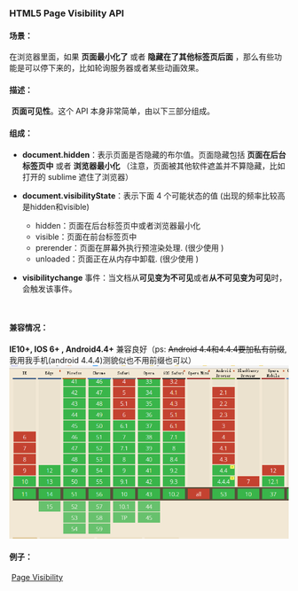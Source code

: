### HTML5 Page Visibility API

#### 场景：

​	在浏览器里面，如果 **页面最小化了** 或者 **隐藏在了其他标签页后面** ，那么有些功能是可以停下来的，比如轮询服务器或者某些动画效果。

#### 描述：

​            **页面可见性**。这个 API 本身非常简单，由以下三部分组成。

#### 组成：

- **document.hidden**：表示页面是否隐藏的布尔值。页面隐藏包括 **页面在后台标签页中** 或者 **浏览器最小化** （注意，页面被其他软件遮盖并不算隐藏，比如打开的 sublime 遮住了浏览器）

- **document.visibilityState**：表示下面 4 个可能状态的值 (出现的频率比较高是hidden和visible)

  - hidden：页面在后台标签页中或者浏览器最小化
  - visible：页面在前台标签页中
  - prerender：页面在屏幕外执行预渲染处理. (很少使用 )
  - unloaded：页面正在从内存中卸载. (很少使用 )

- **visibilitychange** 事件：当文档从**可见变为不可见**或者**从不可见变为可见**时，会触发该事件。

  ​

#### 兼容情况：

**IE10+, IOS 6+ , Android4.4+** 兼容良好（ps: ~~Android 4.4和4.4.4要加私有前缀~~, 我用我手机(android 4.4.4)测貌似也不用前缀也可以）![PageVisibility](./example/PageVisibility.png)



#### 例子：

​	[Page Visibility](./example/HTML5-Page-Visibility.html)